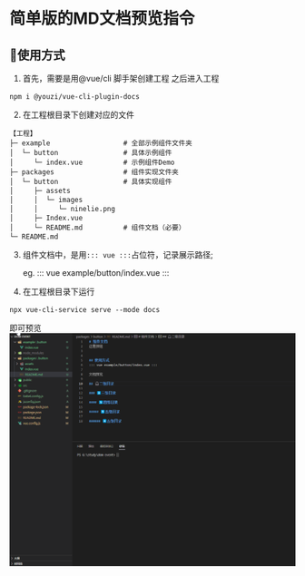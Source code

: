 # 简单版的MD文档预览指令

## 🌈使用方式
1. 首先，需要是用@vue/cli 脚手架创建工程
之后进入工程

```shell
npm i @youzi/vue-cli-plugin-docs
```

2. 在工程根目录下创建对应的文件
``` shell
【工程】
├─ example                  # 全部示例组件文件夹
│  └─ button                # 具体示例组件
│     └─ index.vue          # 示例组件Demo
├─ packages                 # 组件实现文件夹
│  └─ button                # 具体实现组件
│     ├─ assets
│     │  └─ images
│     │     └─ ninelie.png
│     ├─ Index.vue
│     └─ README.md          # 组件文档（必要）
└─ README.md
```

3. 组件文档中，是用`::: vue :::`占位符，记录展示路径;

    eg. 
    ::: vue  example/button/index.vue :::

4. 在工程根目录下运行
```shell 
npx vue-cli-service serve --mode docs
```
即可预览
![](https://raw.githubusercontent.com/wuzequanyouzi/vue-cli-plugin-docs/master/screenshots.gif)
